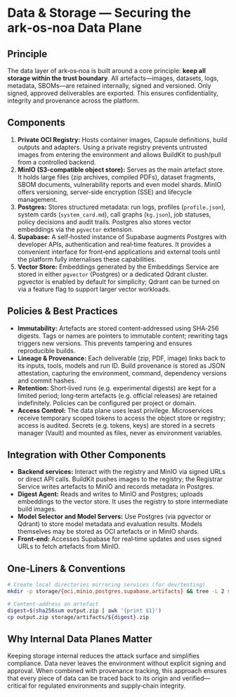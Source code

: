 # Data & Storage — Securing the ark‑os‑noa Data Plane

## Principle

The data layer of ark‑os‑noa is built around a core principle: **keep all storage within the trust boundary**.  All artefacts—images, datasets, logs, metadata, SBOMs—are retained internally, signed and versioned.  Only signed, approved deliverables are exported.  This ensures confidentiality, integrity and provenance across the platform.

## Components

1. **Private OCI Registry:** Hosts container images, Capsule definitions, build outputs and adapters.  Using a private registry prevents untrusted images from entering the environment and allows BuildKit to push/pull from a controlled backend.
2. **MinIO (S3‑compatible object store):** Serves as the main artefact store.  It holds large files (zip archives, compiled PDFs), dataset fragments, SBOM documents, vulnerability reports and even model shards.  MinIO offers versioning, server‑side encryption (SSE) and lifecycle management.
3. **Postgres:** Stores structured metadata: run logs, profiles (`profile.json`), system cards (`system_card.md`), call graphs (`kg.json`), job statuses, policy decisions and audit trails.  Postgres also stores vector embeddings via the `pgvector` extension.
4. **Supabase:** A self‑hosted instance of Supabase augments Postgres with developer APIs, authentication and real‑time features.  It provides a convenient interface for front‑end applications and external tools until the platform fully internalises these capabilities.
5. **Vector Store:** Embeddings generated by the Embeddings Service are stored in either `pgvector` (Postgres) or a dedicated Qdrant cluster.  pgvector is enabled by default for simplicity; Qdrant can be turned on via a feature flag to support larger vector workloads.

## Policies & Best Practices

* **Immutability:** Artefacts are stored content‑addressed using SHA‑256 digests.  Tags or names are pointers to immutable content; rewriting tags triggers new versions.  This prevents tampering and ensures reproducible builds.
* **Lineage & Provenance:** Each deliverable (zip, PDF, image) links back to its inputs, tools, models and run ID.  Build provenance is stored as JSON attestation, capturing the environment, command, dependency versions and commit hashes.
* **Retention:** Short‑lived runs (e.g. experimental digests) are kept for a limited period; long‑term artefacts (e.g. official releases) are retained indefinitely.  Policies can be configured per project or domain.
* **Access Control:** The data plane uses least privilege.  Microservices receive temporary scoped tokens to access the object store or registry; access is audited.  Secrets (e.g. tokens, keys) are stored in a secrets manager (Vault) and mounted as files, never as environment variables.

## Integration with Other Components

- **Backend services:** Interact with the registry and MinIO via signed URLs or direct API calls.  BuildKit pushes images to the registry; the Registrar Service writes artefacts to MinIO and records metadata in Postgres.
- **Digest Agent:** Reads and writes to MinIO and Postgres; uploads embeddings to the vector store.  It uses the registry to store intermediate build images.
- **Model Selector and Model Servers:** Use Postgres (via pgvector or Qdrant) to store model metadata and evaluation results.  Models themselves may be stored as OCI artefacts or in MinIO shards.
- **Front‑end:** Accesses Supabase for real‑time updates and uses signed URLs to fetch artefacts from MinIO.

## One‑Liners & Conventions

```bash
# Create local directories mirroring services (for dev/testing)
mkdir -p storage/{oci,minio,postgres,supabase,artifacts} && tree -L 2 storage || ls -R storage

# Content‑address an artefact
digest=$(sha256sum output.zip | awk '{print $1}')
cp output.zip storage/artifacts/${digest}.zip
```

## Why Internal Data Planes Matter

Keeping storage internal reduces the attack surface and simplifies compliance.  Data never leaves the environment without explicit signing and approval.  When combined with provenance tracking, this approach ensures that every piece of data can be traced back to its origin and verified—critical for regulated environments and supply‑chain integrity.
